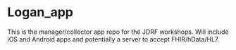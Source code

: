 Logan_app
=========

This is the manager/collector app repo for the JDRF workshops. Will include iOS and Android apps and potentially a server to accept FHIR/hData/HL7.

